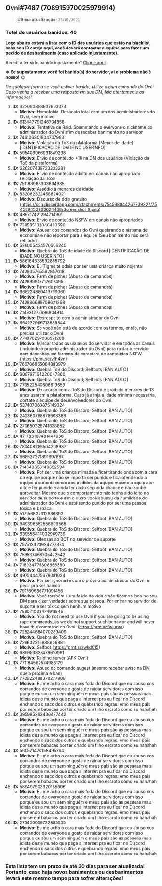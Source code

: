 ## Ovni#7487 (708915970025979914)

> **Última atualização:** `28/01/2021`

### **Total de usuários banidos:** 46

**Logo abaixo estará a lista com o ID dos usuários que estão na blacklist, caso seu ID esteja aqui, você deverá contactar a equipe para fazer um pedido de desbanimento (caso aplicado injustamente).**

  Acredita ter sido banido injustamente? [Clique aqui](https://forms.gle/isFw1DgkWTagphd8A)
  
**=> Se supostamente você foi banido(a) do servidor, ai o problema não é nosso!** :sun_with_face:

*De qualquer forma se você estiver banido, utilize algum comando do Ovni. Caso venha a receber uma resposta em sua DM, leia atentamente as informações!*

1. **ID:** 322090888937603073
      - **Motivo:** Homofobia. Desacato total com um dos administradores do Ovni, sem motivo
2. **ID:** 613447791246704858
      - **Motivo:** Tentativa de Raid. Spammando o everyone o nickname do administrador do Ovni afim de receber banimento no servidor
3. **ID:** 746106301804707983
      - **Motivo:** Violação da ToS da plataforma (Menor de idade) [iDENTIFICAÇÃO DE IDADE NO USERINFO]
4. **ID:** 595406966931849238
      - **Motivo:** Envio de contéudo +18 na DM dos usuários (Violação da ToS da plataforma)
5. **ID:** 620207439723233281 
      - **Motivo:** Envio de conteúdo adulto em canais não apropriado (Violação da ToS)
6. **ID:** 751188983303634985
      - **Motivo:** Assédio á menores de idade
7. **ID:** 532062322458624021
      - **Motivo:** Discurso de ódio gratuito (https://cdn.discordapp.com/attachments/754588944267739227/754589453963624468/Screenshot_9.png)
8. **ID:** 486717421294714901
      - **Motivo:** Envio de conteúdo NSFW em canais não apropriados
9. **ID:** 738585132046483590
      - **Motivo:** Abusar dos comandos do Ovni quebrando o sistema de economia e não reportar para a equipe (Seu banimento não será retirado)
10. **ID:** 526005434570506240
      - **Motivo:** Quebra do ToS de idade do Discord [iDENTIFICAÇÃO DE IDADE NO USERINFO]
11. **ID:** 586164335592865792
      - **Motivo:** Eu Tigmo te odeia por ser uma criança muito nojenta
12. **ID:** 742905765592957018 
      - **Motivo:** Farm de piches (Abuso de comandos)
13. **ID:** 742899915717607495 
      - **Motivo:** Farm de piches (Abuso de comandos)
14. **ID:** 668224880419799060
      - **Motivo:** Farm de piches (Abuso de comandos)
15. **ID:** 742886689709621268
      - **Motivo:** Farm de piches (Abuso de comandos)
16. **ID:** 714931273696804914
      - **Motivo:** Desrespeito com o administrador do Ovni
17. **ID:** 664272996713889844
      - **Motivo:** Se você não está de acordo com os termos, então, não precisa utilizar o Ovni
18. **ID:** 774876297066971208
      - **Motivo:** Marcar todos os usuários do servidor e em todos os canais (incluindo o próprio administrador do Ovni) para raidar o servidor com desenhos em formato de caractere de conteúdos NSFW (https://prnt.sc/vfh4vn)
19. **ID:** 760706855084883979
      - **Motivo:** Quebra ToS do Discord; Selfbots [BAN AUTO]
20. **ID:** 608767164220047360
      - **Motivo:** Quebra ToS do Discord; Selfbots [BAN AUTO]
21. **ID:** 770522540606619659
      - **Motivo:** De acordo com a ToS do Discord é proibido menores de 13 anos usarem a plataforma. Caso já atinja a idade mínima necessária, contate a equipe de desenvolvedores do Ovni.
22. **ID:** 537407060875149324
      - **Motivo:** Quebra do ToS do Discord; Selfbot [BAN AUTO]
23. **ID:** 242360768878608386
      - **Motivo:** Quebra do ToS do Discord; Selfbot [BAN AUTO]
24. **ID:** 270650328741838852
      - **Motivo:** Quebra do ToS do Discord; Selfbot [BAN AUTO]
25. **ID:** 471783160481447936
      - **Motivo:** Quebra do ToS do Discord; Selfbot [BAN AUTO]
26. **ID:** 780408285504208937
      - **Motivo:** Quebra do ToS do Discord; Selfbot [BAN AUTO]     
27. **ID:** 668527271891697667
      - **Motivo:** Quebra do ToS do Discord; Selfbot [BAN AUTO] 
28. **ID:** 714643656140652594
      - **Motivo:** Por ser uma criança mimada e ficar tirando onda com a cara da equipe porque não se importa ser punido e fica ofendendo a equipe desobedecendo aos pedidos da equipe mesmo a equipe ter dito e ter punido e ainda ter dado segunda chance e não soube aproveitar. Mesmo que o comportamento não tenha sido feito no servidor de suporte e sim o outro você abusou da humildade do administrador do Ovni e está sendo punido por ser uma pessoa tóxica e babaca
29. **ID:** 517156822612836392
      - **Motivo:** Quebra do ToS do Discord; Selfbot [BAN AUTO]
30. **ID:** 649396552556609565
      - **Motivo:** Quebra do ToS do Discord; Selfbot [BAN AUTO]
31. **ID:** 639556414032969739
      - **Motivo:** Ofensas ao BOT no servidor de suporte
32. **ID:** 757513323934777374
      - **Motivo:** Quebra do ToS do Discord; Selfbot [BAN AUTO]
33. **ID:** 759537468705472542
      - **Motivo:** Quebra do ToS do Discord; Selfbot [BAN AUTO]
34. **ID:** 718934775808655380
      - **Motivo:** Quebra do ToS do Discord; Selfbot [BAN AUTO]
35. **ID:** 497544475678081034
      - **Motivo:** Por ser ignorante com o próprio administrador do Ovni e pedir pra ser banido
36. **ID:** 791769666771091456
      - **Motivo:** Você também é um falido da vida e não ficamos indo no seu DM para dizer verdades sobre sua pessoa. Por entrar no servidor de suporte e ser tóxico sem nenhum motivo
37. **ID:** 756071038474911845
      - **Motivo:** You do not need to use Ovni if you are going to be using rape commands, as we do not support such behavior and will never have this command on Ovni. (https://prnt.sc/wjurwr)
38. **ID:** 725244684070289409
      - **Motivo:** Quebra do ToS do Discord; Selfbot [BAN AUTO]
39. **ID:** 726632216888606881
      - **Motivo:** Selfbot (https://prnt.sc/wkd015)
40. **ID:** 689953337478610961
      - **Motivo:** Raiding server (AFK Ovni)
41. **ID:** 771184562574983179
      - **Motivo:** Abuso do comando sugest (mesmo receber aviso na DM que a próxima é ban)
42. **ID:**  772622488378277908
      - **Motivo:** Eu me acho o cara mais foda do Discord que eu abuso dos comandos de everyone e gosto de raidar servidores com isso porque eu sou um sem ninguém e meus pais são as pessoas mais idiota deste mundo que paga a internet pra eu ficar no Discord enchendo o saco dos outros e quebrando regras. Amo meus pais por serem babacas por ter criado um filho escroto como eu hahahah
43. **ID:** 395995293436477442
      - **Motivo:** Eu me acho o cara mais foda do Discord que eu abuso dos comandos de everyone e gosto de raidar servidores com isso porque eu sou um sem ninguém e meus pais são as pessoas mais idiota deste mundo que paga a internet pra eu ficar no Discord enchendo o saco dos outros e quebrando regras. Amo meus pais por serem babacas por ter criado um filho escroto como eu hahahah
44. **ID:** 560571470158495764
      - **Motivo:** Eu me acho o cara mais foda do Discord que eu abuso dos comandos de everyone e gosto de raidar servidores com isso porque eu sou um sem ninguém e meus pais são as pessoas mais idiota deste mundo que paga a internet pra eu ficar no Discord enchendo o saco dos outros e quebrando regras. Amo meus pais por serem babacas por ter criado um filho escroto como eu hahahah
45. **ID:** 589497903920185606
      - **Motivo:** Eu me acho o cara mais foda do Discord que eu abuso dos comandos de everyone e gosto de raidar servidores com isso porque eu sou um sem ninguém e meus pais são as pessoas mais idiota deste mundo que paga a internet pra eu ficar no Discord enchendo o saco dos outros e quebrando regras. Amo meus pais por serem babacas por ter criado um filho escroto como eu hahahah
46. **ID:** 275400059732885505
      - **Motivo:** Eu me acho o cara mais foda do Discord que eu abuso dos comandos de everyone e gosto de raidar servidores com isso porque eu sou um sem ninguém e meus pais são as pessoas mais idiota deste mundo que paga a internet pra eu ficar no Discord enchendo o saco dos outros e quebrando regras. Amo meus pais por serem babacas por ter criado um filho escroto como eu hahahah
      
### Esta lista tem um prazo de até 30 dias para ser atualizada! Portanto, caso haja novos banimentos ou desbanimentos levará este mesmo tempo para sofrer alterações!
